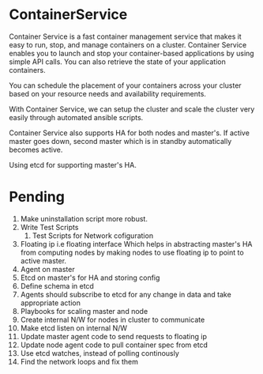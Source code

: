 # ContainerService
Container Service is a fast container management service that makes it easy to run, stop, and manage containers on a cluster.
Container Service enables you to launch and stop your container-based applications by using simple API calls. You can also retrieve the state of your application containers.

You can schedule the placement of your containers across your cluster based on your resource needs and availability requirements.

With Container Service, we can setup the cluster and scale the cluster very easily through automated ansible scripts.

Container Service also supports HA for both nodes and master's. If active master goes down, second master which is in standby automatically becomes active.

Using etcd for supporting master's HA.

# Pending

1. Make uninstallation script more robust.
2. Write Test Scripts
    1. Test Scripts for Network cofiguration
3. Floating ip i.e floating interface
    Which helps in abstracting master's HA from computing nodes by making nodes to use floating ip to point to active master.
4. Agent on master
5. Etcd on master's for HA and storing config
6. Define schema in etcd
7. Agents should subscribe to etcd for any change in data and take appropriate action
8. Playbooks for scaling master and node
9. Create internal N/W for nodes in cluster to communicate
10. Make etcd listen on internal N/W
11. Update master agent code to send requests to floating ip
12. Update node agent code to pull container spec from etcd
13. Use etcd watches, instead of polling continously
14. Find the network loops and fix them
